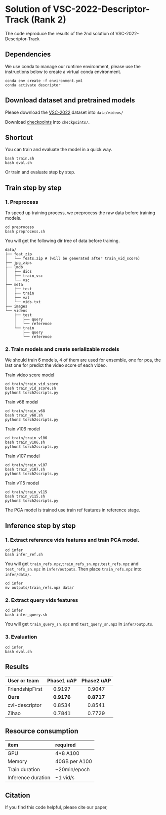# Solution of VSC-2022-Descriptor-Track (Rank 2)
The code reproduce the results of the 2nd solution of VSC-2022-Descriptor-Track

## Dependencies
We use conda to manage our runtime environment, please use the instructions below to create a virtual conda environment.
```
conda env create -f environment.yml
conda activate descriptor
```
## Download dataset and pretrained models 
Please download the [VSC-2022](https://www.drivendata.org/competitions/101/meta-video-similarity-descriptor/page/570/) dataset into `data/videos/`
 <!-- download the [DISC-2021](https://ai.facebook.com/datasets/disc21-downloads/) dataset into `data/images/`. -->

Download [checkpoints](https://share.weiyun.com/202fFV2u) into `checkpoints/`.

## Shortcut
You can train and evaluate the model in a quick way.
```
bash train.sh
bash eval.sh
```
Or train and evaluate step by step.
## Train step by step

### 1. Preprocess
To speed up training process, we preprocess the raw data before training models.
```
cd preprocess
bash preprocess.sh
```

You will get the following dir tree of data before training.

```
data/
├── feat_zip
│   └── feats.zip # (will be generated after train_vid_score)
├── jpg_zips
├── lmdb
│   ├── dics
│   ├── train_vsc
│   └── vsc
├── meta
│   ├── test
│   ├── train
│   ├── val
│   └── vids.txt
├── images
└── videos
    ├── test
    │   ├── query
    │   └── reference
    └── train
        ├── query
        └── reference
```

### 2. Train models and create serializable models

We should train 6 models, 4 of them are used for ensemble, one for pca, the last one for predict the video score of each video.

Train video score model
```
cd train/train_vid_score
bash train_vid_score.sh
python3 torch2scripts.py
```

Train v68 model
```
cd train/train_v68
bash train_v68.sh
python3 torch2scripts.py
```

Train v106 model
```
cd train/train_v106
bash train_v106.sh
python3 torch2scripts.py
```

Train v107 model
```
cd train/train_v107
bash train_v107.sh
python3 torch2scripts.py
```

Train v115 model
```
cd train/train_v115
bash train_v115.sh
python3 torch2scripts.py
```

The PCA model is trained use train ref features in reference stage.

## Inference step by step

### 1. Extract reference vids features and train PCA model.
```
cd infer
bash infer_ref.sh
```
You will get `train_refs.npz`,`train_refs_sn.npz`,`test_refs.npz` and `test_refs_sn.npz` in `infer/outputs`. Then place `train_refs.npz` into `infer/data/`.
```
cd infer
mv outputs/train_refs.npz data/
```
### 2. Extract query vids features
```
cd infer
bash infer_query.sh
```
You will get `train_query_sn.npz` and `test_query_sn.npz` in `infer/outputs`.
### 3. Evaluation
```
cd infer
bash eval.sh
```

## Results
| User or team | Phase1 uAP |  Phase2 uAP |
| :----| :----:|:----: |
| FriendshipFirst | 0.9197 | 0.9047|
| **Ours** | **0.9176** | **0.8717** |
| cvl-descriptor | 0.8534 | 0.8541 |
| Zihao | 0.7841 | 0.7729|



## Resource consumption

|item |required  |
| :---| :----|
| GPU | 4*8 A100 |
| Memory | 40GB per A100|
| Train duration | ~20min/epoch | 
| Inference duration | ~1 vid/s | 

## Citation
If you find this code helpful, please cite our paper,
```

```